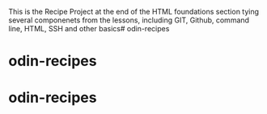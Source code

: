 This is the Recipe Project at the end of the HTML foundations section tying several componenets from the lessons, including GIT, Github, command line, HTML, SSH and other basics# odin-recipes
# odin-recipes
# odin-recipes
